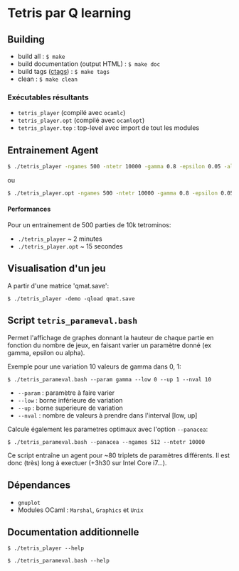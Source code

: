 # Tetris par Q learning

## Building

* build all : ```$ make```
* build documentation (output HTML) : ```$ make doc```
* build tags ([ctags](http://ctags.sourceforge.net/)) : ```$ make tags```
* clean : ```$ make clean```

### Exécutables résultants


* ```tetris_player``` (compilé avec ```ocamlc```)
* ```tetris_player.opt``` (compilé avec ```ocamlopt```)
* ```tetris_player.top``` : top-level avec import de tout les modules


## Entrainement Agent
```bash
$ ./tetris_player -ngames 500 -ntetr 10000 -gamma 0.8 -epsilon 0.05 -alphap 0.005 -qsave qmat.save
```
ou
```bash
$ ./tetris_player.opt -ngames 500 -ntetr 10000 -gamma 0.8 -epsilon 0.05 -alphap 0.005 -qsave qmat.save
```

#### Performances
Pour un entrainement de 500 parties de 10k tetrominos:

* ```./tetris_player``` ~ 2 minutes
* ```./tetris_player.opt``` ~ 15 secondes

## Visualisation d'un jeu

A partir d'une matrice 'qmat.save':

```$ ./tetris_player -demo -qload qmat.save```

## Script ```tetris_parameval.bash```

Permet l'affichage de graphes donnant la hauteur de chaque partie en fonction
du nombre de jeux, en faisant varier un paramètre donné (ex gamma, epsilon ou
alpha).

Exemple pour une variation 10 valeurs de gamma dans 0, 1:

```$ ./tetris_parameval.bash --param gamma --low 0 --up 1 --nval 10```

* ```--param``` : paramètre à faire varier
* ```--low``` : borne inférieure de variation
* ```--up``` : borne superieure de variation
* ```--nval```  : nombre de valeurs à prendre dans l'interval [low, up]


Calcule également les parametres optimaux avec l'option ```--panacea```:

```$ ./tetris_parameval.bash --panacea --ngames 512 --ntetr 10000```

Ce script entraîne un agent pour ~80 triplets de paramètres différents.
Il est donc (très) long à exectuer (+3h30 sur Intel Core i7...).

## Dépendances

* ```gnuplot```
* Modules OCaml : ```Marshal```, ```Graphics``` et ```Unix```


## Documentation additionnelle

```$ ./tetris_player --help```

```$ ./tetris_parameval.bash --help```
